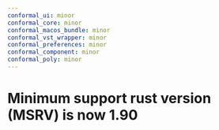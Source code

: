 ```yaml
---
conformal_ui: minor
conformal_core: minor
conformal_macos_bundle: minor
conformal_vst_wrapper: minor
conformal_preferences: minor
conformal_component: minor
conformal_poly: minor
---
```


# Minimum support rust version (MSRV) is now 1.90

